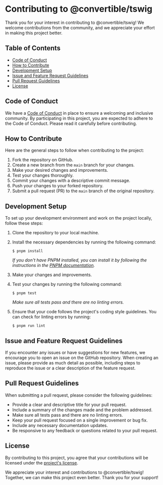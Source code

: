 # Contributing to @convertible/tswig

Thank you for your interest in contributing to @convertible/tswig! We welcome contributions from the community, and we appreciate your effort in making this project better.

## Table of Contents
- [Code of Conduct](#code-of-conduct)
- [How to Contribute](#how-to-contribute)
- [Development Setup](#development-setup)
- [Issue and Feature Request Guidelines](#issue-and-feature-request-guidelines)
- [Pull Request Guidelines](#pull-request-guidelines)
- [License](#license)

## Code of Conduct

We have a [Code of Conduct](./CODE_OF_CONDUCT.md) in place to ensure a welcoming and inclusive community. By participating in this project, you are expected to adhere to the Code of Conduct. Please read it carefully before contributing.

## How to Contribute

Here are the general steps to follow when contributing to the project:

1. Fork the repository on GitHub.
2. Create a new branch from the `main` branch for your changes.
3. Make your desired changes and improvements.
4. Test your changes thoroughly.
5. Commit your changes with a descriptive commit message.
6. Push your changes to your forked repository.
7. Submit a pull request (PR) to the `main` branch of the original repository.

## Development Setup

To set up your development environment and work on the project locally, follow these steps:

1. Clone the repository to your local machine.
2. Install the necessary dependencies by running the following command:

   ```
   $ pnpm install
   ```

   *If you don't have PNPM installed, you can install it by following the instructions in the [PNPM documentation](https://pnpm.io/installation).*


3. Make your changes and improvements.
4. Test your changes by running the following command:

   ```
   $ pnpm test
   ```

   *Make sure all tests pass and there are no linting errors.*


5. Ensure that your code follows the project's coding style guidelines. You can check for linting errors by running:

   ```
   $ pnpm run lint
   ```


## Issue and Feature Request Guidelines

If you encounter any issues or have suggestions for new features, we encourage you to open an issue on the GitHub repository. When creating an issue, please provide as much detail as possible, including steps to reproduce the issue or a clear description of the feature request.

## Pull Request Guidelines

When submitting a pull request, please consider the following guidelines:

- Provide a clear and descriptive title for your pull request.
- Include a summary of the changes made and the problem addressed.
- Make sure all tests pass and there are no linting errors.
- Keep your pull request focused on a single improvement or bug fix.
- Include any necessary documentation updates.
- Be responsive to any feedback or questions related to your pull request.

## License

By contributing to this project, you agree that your contributions will be licensed under the [project's license](./LICENSE).

We appreciate your interest and contributions to @convertible/tswig! Together, we can make this project even better. Thank you for your support!
